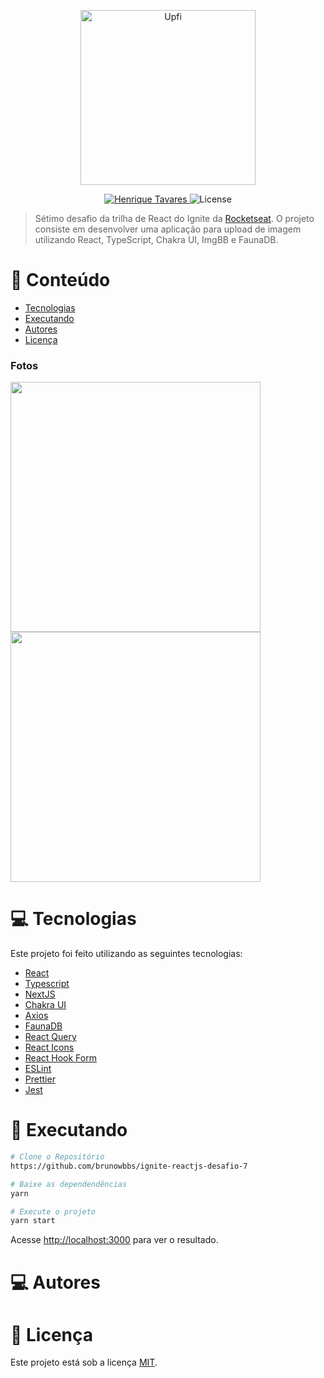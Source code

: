 <p align="center">
   <img src="https://raw.githubusercontent.com/brunowbbs/ignite-reactjs-desafio-7/8bdb497f30bd0df18bf1b4075630d2f23fb73e5d/public/logo.svg" alt="Upfi" width="280"/>
</p>

<p align="center">
   <a href="https://www.linkedin.com/in/brunowbbs/">
      <img alt="Henrique Tavares" src="https://img.shields.io/badge/-Henrique Tavares-DD6B20?style=flat&logo=Linkedin&logoColor=white" />
   </a>

  <img alt="License" src="https://img.shields.io/badge/license-MIT-DD6B20">
</p>

> Sétimo desafio da trilha de React do Ignite da [Rocketseat](https://github.com/Rocketseat). O projeto consiste em desenvolver uma aplicação para upload de imagem utilizando React, TypeScript, Chakra UI, ImgBB e FaunaDB.

# :pushpin: Conteúdo

- [Tecnologias](#computer-tecnologias)
- [Executando](#construction_worker-executando)
- [Autores](#computer-autores)
- [Licença](#closed_book-licença)

### Fotos

<div>
   <img src="https://raw.githubusercontent.com/brunowbbs/ignite-reactjs-desafio-7/master/src/assets/preview/preview1.png" width="400px" />
   <img src="https://raw.githubusercontent.com/brunowbbs/ignite-reactjs-desafio-7/master/src/assets/preview/preview2.png" width="400px" />
</div>

# :computer: Tecnologias

Este projeto foi feito utilizando as seguintes tecnologias:

- [React](https://reactjs.org/)
- [Typescript](https://www.typescriptlang.org/)
- [NextJS](https://nextjs.org/)
- [Chakra UI](https://chakra-ui.com/)
- [Axios](https://github.com/axios/axios)
- [FaunaDB](https://fauna.com/)
- [React Query](https://react-query.tanstack.com/)
- [React Icons](https://react-icons.github.io/react-icons/)
- [React Hook Form](https://react-hook-form.com/)
- [ESLint](https://eslint.org/)
- [Prettier](https://prettier.io/)
- [Jest](https://jestjs.io/pt-BR/)

# :construction_worker: Executando

```bash
# Clone o Repositório
https://github.com/brunowbbs/ignite-reactjs-desafio-7
```

```bash
# Baixe as dependendências
yarn
```

```bash
# Execute o projeto
yarn start
```

Acesse <http://localhost:3000> para ver o resultado.

# :computer: Autores


# :closed_book: Licença

Este projeto está sob a licença [MIT](./LICENSE).
